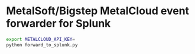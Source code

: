 # MetalSoft/Bigstep MetalCloud event forwarder for Splunk

```bash
export METALCLOUD_API_KEY=
python forward_to_splunk.py
```